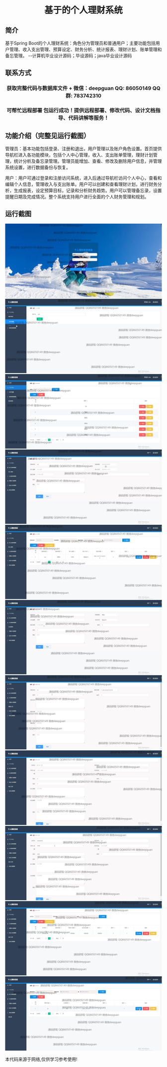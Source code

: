 <p><h1 align="center">基于的个人理财系统</h1></p>

## 简介
基于Spring Boot的个人理财系统：角色分为管理员和普通用户；主要功能包括用户管理、收入支出管理、预算设定、财务分析、统计报表、理财计划、账单管理和备忘管理。    --计算机毕业设计源码；毕设源码；java毕业设计源码


## 联系方式
<p><h3 align="center">获取完整代码与数据库文件 + 微信：deepguan QQ: 86050149 QQ群: 783742310</h3></p>
<p><h3 align="center">可帮忙远程部署 包运行成功！提供远程部署、修改代码、设计文档指导、代码讲解等服务！</h3></p>

## 功能介绍（完整见运行截图）
管理员：基本功能包括登录、注册和退出，用户管理以及账户角色设置。首页提供导航栏进入各功能模块，包括个人中心管理，收入、支出账单管理，理财计划管理，统计分析及备忘录管理。管理员能增加、查看、修改及删除用户信息，并管理系统设置，进行数据备份与恢复。

用户：用户可通过登录和注册访问系统，进入后通过导航栏访问个人中心，查看和编辑个人信息，管理收入与支出账单。用户可以创建和查看理财计划，进行财务分析，生成报表，设定预算目标，记录和分析财务趋势。用户可以管理备忘录，设置提醒日期及完成情况。整个系统支持用户进行全面的个人财务管理和规划。


## 运行截图
![](img/001.jpg)
![](img/002.jpg)
![](img/003.jpg)
![](img/004.jpg)
![](img/005.jpg)
![](img/006.jpg)
![](img/007.jpg)
![](img/008.jpg)
![](img/009.jpg)
![](img/010.jpg)
![](img/011.jpg)

<p>本代码来源于网络,仅供学习参考使用!</p>
